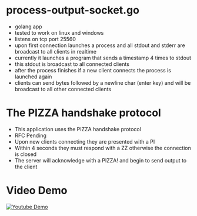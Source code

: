 # process-output-socket.go

- golang app
- tested to work on linux and windows
- listens on tcp port 25560
- upon first connection launches a process and all stdout and stderr are broadcast to all clients in realtime
- currently it launches a program that sends a timestamp 4 times to stdout
- this stdout is broadcast to all connected clients
- after the process finishes if a new client connects the process is launched again
- clients can send bytes followed by a newline char (enter key) and will be broadcast to all other connected clients

# The PIZZA handshake protocol
- This application uses the PIZZA handshake protocol
- RFC Pending
- Upon new clients connecting they are presented with a PI
- Within 4 seconds they must respond with a ZZ otherwise the connection is closed
- The server will acknowledge with a PIZZA! and begin to send output to the client

# Video Demo
 [![Youtube Demo](https://img.youtube.com/vi/AdZcdxCciIk/0.jpg)](https://www.youtube.com/watch?v=AdZcdxCciIk)

